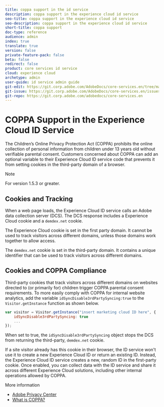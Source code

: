 ```yaml
---
title: coppa support in the id service
description: coppa support in the experience cloud id service
seo-title: coppa support in the experience cloud id service
seo-description: coppa support in the experience cloud id service
short-title: coppa support
doc-type: reference
audience: admin
index: true
translate: true
version: false
private-feature-pack: false
beta: false
redirect: false
product: core services id service
cloud: experience cloud
archetype: admin
user-guide: id service admin guide
git-edit: https://git.corp.adobe.com/AdobeDocs/core-services.en/tree/master/help/id-service/reference/reference-coppa.md
git-issue: https://git.corp.adobe.com/AdobeDocs/core-services.en/issues/new
git-repo: https://git.corp.adobe.com/adobedocs/core-services.en
---
```

<!--Meta Data Values

**Required Meta for search optimization and page data**

title: free text string

description: free text string

seo-title: free text string

seo-description: free text string

**Optional Meta for extended capabilities**

audience:
all (default), admin, developer, end-user
 
index: true (default), false
 
translate:
true (default), false
 
doc-type:
reference (default), tutorials

version:
false (default), Classic, Standard, 6.5, 6.4, 6.3, 6.2
 
private-feature-pack:
false (default), true
 
beta:
false (default), true
 
redirect:
false (default), pathname
-->

# COPPA Support in the Experience Cloud ID Service

The Children’s Online Privacy Protection Act (COPPA) prohibits the online collection of personal information from children under 13 years old without verifiable parental consent. Customers concerned about COPPA can add an optional variable to their Experience Cloud ID service code that prevents it from setting cookies in the third-party domain of a browser.

>[!NOTE]
>
>For version 1.5.3 or greater.

## Cookies and Tracking

When a web page loads, the Experience Cloud ID service calls an Adobe data collection server (DCS). The DCS response includes a Experience Cloud cookie and a `demdex.net` cookie.

The Experience Cloud cookie is set in the first party domain. It cannot be used to track visitors across different domains, unless those domains work together to allow access.

The `demdex.net` cookie is set in the third-party domain. It contains a unique identifier that can be used to track visitors across different domains.

## Cookies and COPPA Compliance

Third-party cookies that track visitors across different domains on websites directed to (or primarily for) children trigger COPPA parental consent requirements. To more easily comply with COPPA for internal website analytics, add the variable `idSyncDisable3rdPartySyncing:true` to the `Visitor.getInstance` function as shown below.

```javascript 
var visitor = Visitor.getInstance("insert marketing cloud ID here", {
    idSyncDisable3rdPartySyncing: true
    ...
});
```

When set to true, the `idSyncDisable3rdPartySyncing` object stops the DCS from returning the third-party, `demdex.net` cookie. 

If a site visitor already has this cookie in their browser, the ID service won't use it to create a new Experience Cloud ID or return an existing ID. Instead, the Experience Cloud ID service creates a new, random ID in the first-party cookie. Once enabled, you can collect data with the ID service and share it across different Experience Cloud solutions, including other internal operations allowed by COPPA.

More information 

+ [Adobe Privacy Center](https://www.adobe.com/privacy.html)
+ [What is COPPA?](http://www.consumer.ftc.gov/articles/0031-protecting-your-childs-privacy-online#whatis)